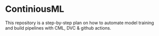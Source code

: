 # ContiniousML

This repository is a step-by-step plan on how to automate model training and build pipelines with CML, DVC & github actions.